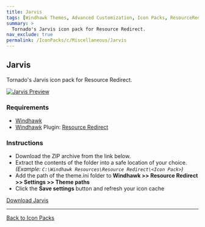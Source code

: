```yaml
---
title: Jarvis
tags: [Windhawk Themes, Advanced Customization, Icon Packs, ResourceRedirect, Miscellaneous, Tornado]
summary: >
  Tornado's Jarvis icon pack for Resource Redirect.
nav_exclude: true
permalink: /IconPacks/c/Miscellaneous/Jarvis
---
```


## Jarvis
Tornado's Jarvis icon pack for Resource Redirect.

[![Jarvis Preview](https://gitlab.com/the-back-room/windhawk/resource-redirect/jarvis/-/raw/main/Extras/Preview.bmp)](https://gitlab.com/the-back-room/windhawk/resource-redirect/jarvis/-/raw/main/Extras/Preview.bmp)

### Requirements

- [Windhawk](https://windhawk.net/)
- [Windhawk](https://windhawk.net/) Plugin: [Resource Redirect](https://windhawk.net/mods/icon-resource-redirect)

### Instructions

 - Download the ZIP archive from the link below.
 - Extract the contents of the folder into a safe location of your choice. *(Example: `C:\Windhawk Resources\Resource Redirect\<Icon Pack>`)*
 - Add the path of the theme.ini folder to **Windhawk >> Resource Redirect >> Settings >> Theme paths**
 - Click the **Save settings** button and refresh your icon cache

<a href="https://gitlab.com/the-back-room/windhawk/resource-redirect/jarvis/-/archive/main/jarvis-main.zip" class="btn btn--primary btn--lg" target="_blank" rel="noopener noreferrer">Download Jarvis</a>

---

<a href="/IconPacks" class="btn btn--secondary btn--sm">Back to Icon Packs</a>